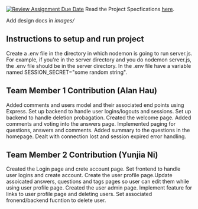 [![Review Assignment Due Date](https://classroom.github.com/assets/deadline-readme-button-24ddc0f5d75046c5622901739e7c5dd533143b0c8e959d652212380cedb1ea36.svg)](https://classroom.github.com/a/gEJeiete)
Read the Project Specfications [here](https://docs.google.com/document/d/1zZjNk9cbNLz0mp_-YtyZxhMzUph97fVgCkSE4u2k5EA/edit?usp=sharing).

Add design docs in *images/*

## Instructions to setup and run project
Create a .env file in the directory in which nodemon is going to run server.js.  For example, if you're in the server directory and you do nodemon server.js, the .env file should be in the server directory.  In the .env file have a variable named SESSION_SECRET="some random string".

## Team Member 1 Contribution (Alan Hau)

Added comments and users model and their associated end points using Express.  Set up backend to handle user logins/logouts and sessions.  Set up backend to handle deletion probagation.  Created the welcome page. Added comments and voting into the answers page. Implemented paging for questions, answers and comments. Added summary to the questions in the homepage. Dealt with connection lost and session expired error handling.

## Team Member 2 Contribution (Yunjia Ni) 
Created the Login page and crete account page. Set frontend to handle user logins and create account. Create the user profile page.Update assoicated answers, questions and tags pages so user can edit them while using user profile page. Created the user admin page. Implement feature for links to user profile page and deleting users. Set associated fronend/backend fucntion to delete user. 	  
